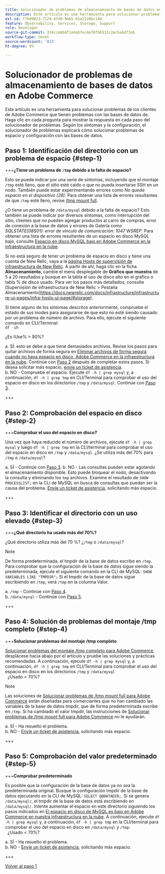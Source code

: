 ```yaml
---
title: Solucionador de problemas de almacenamiento de bases de datos en Adobe Commerce
description: Este artículo es una herramienta para solucionar problemas de los clientes de Adobe Commerce que tienen problemas con las bases de datos de. Haga clic en cada pregunta para mostrar la respuesta en cada paso del solucionador de problemas. Según los síntomas y la configuración, el solucionador de problemas explicará cómo solucionar problemas de espacio y configuración con las bases de datos.
exl-id: f7b09023-7129-4fd0-9bb5-02a2228bc148
feature: Observability, Services, Storage, Support
role: Developer
source-git-commit: 324cce66df1e4ab7ec4ef8fb6512c3acbabdf3ab
workflow-type: tm+mt
source-wordcount: '813'
ht-degree: 0%

---
```


# Solucionador de problemas de almacenamiento de bases de datos en Adobe Commerce

Este artículo es una herramienta para solucionar problemas de los clientes de Adobe Commerce que tienen problemas con las bases de datos de. Haga clic en cada pregunta para mostrar la respuesta en cada paso del solucionador de problemas. Según los síntomas y la configuración, el solucionador de problemas explicará cómo solucionar problemas de espacio y configuración con las bases de datos.

## Paso 1: Identificación del directorio con un problema de espacio {#step-1}

+++**¿Tiene un problema de `/tmp` debido a la falta de espacio?**

Esto se puede indicar por una serie de síntomas, incluyendo que el montaje `/tmp` esté lleno, que el sitio esté caído o que no pueda insertarse SSH en un nodo. También puede estar experimentando errores como _No queda espacio en el dispositivo (28)_. Para obtener una lista de errores resultantes de que `/tmp` esté lleno, revise [/tmp mount full](/help/troubleshooting/miscellaneous/tmp-mount-full.md).

¿O tiene un problema de `/data/mysql` debido a la falta de espacio? Esto también se puede indicar por diversos síntomas, como interrupción del sitio, clientes que no pueden agregar productos al carro de compras, error de conexión a la base de datos y errores de Galería como _SQLSTATE\[08S01\]: error de vínculo de comunicación: 1047 WSREP_. Para obtener una lista de errores resultantes de un espacio en disco MySQL bajo, consulte [Espacio en disco MySQL bajo en Adobe Commerce en la infraestructura en la nube](/help/troubleshooting/database/mysql-disk-space-is-low-on-magento-commerce-cloud.md).

Si no está seguro de tener un problema de espacio en disco y tiene una cuenta de New Relic, vaya a la [página Hosts de supervisión de infraestructura de New Relic](https://docs.newrelic.com/docs/infrastructure/infrastructure-ui-pages/infra-hosts-ui-page/). A partir de ahí, haga clic en la ficha **Almacenamiento**, cambie el menú desplegable de **Gráfico que muestra** de 5 a 20 resultados y busque en la tabla el uso de disco alto en el gráfico o tabla % de disco usado. Para ver los pasos más detallados, consulte [Supervisión de infraestructura de New Relic > Pestaña Almacenamiento]https://docs.newrelic.com/docs/infrastructure/infrastructure-ui-pages/infra-hosts-ui-page/#storage).

Si tiene alguno de los síntomas descritos anteriormente, compruebe el estado de sus inodes para asegurarse de que esto no esté siendo causado por un problema de número de archivo. Para ello, ejecute el siguiente comando en CLI/Terminal:\
`df -ih`

¿Es IUse% > 90%?

a. SÍ: esto se debe a que tiene demasiados archivos. Revise los pasos para quitar archivos de forma segura en [Eliminar archivos de forma segura cuando no haya espacio en disco, Adobe Commerce en la infraestructura en la nube](/help/troubleshooting/miscellaneous/safely-delete-files-when-out-of-disk-space-adobe-commerce-on-our-cloud-architecture.md). Continúe con [Paso 2](#step-2) después de completar estos pasos. Si desea solicitar más espacio, [envíe un ticket de asistencia](/help/help-center-guide/help-center/magento-help-center-user-guide.md#submit-ticket).\
b. NO - Compruebe el espacio. Ejecute `df -h | grep mysql` y, a continuación, `df -h | grep tmp` en CLI/Terminal para comprobar el uso del espacio en disco en los directorios `/tmp` y `/data/mysql`. Continúe con [Paso 3](#step-3).

+++

## Paso 2: Comprobación del espacio en disco {#step-2}

+++**Comprobar el uso del espacio en disco?**

Una vez que haya reducido el número de archivos, ejecute `df -h | grep mysql` y luego `df -h | grep tmp` en la CLI/terminal para comprobar el uso del espacio en disco en `/tmp` y `/data/mysql`. ¿Se utiliza más del 70% para `/tmp` o `/data/mysql`?

a. SÍ - Continúe con [Paso 3](#step-3).
b. NO - Las consultas pueden estar agotando el almacenamiento disponible. Esto puede bloquear el nodo, desactivando la consulta y eliminando los `tmp` archivos. Examine el resultado de `SHOW PROCESSLIST;` en la CLI de MySQL en busca de consultas que puedan ser la causa del problema. [Envíe un ticket de asistencia](/help/help-center-guide/help-center/magento-help-center-user-guide.md#submit-ticket), solicitando más espacio.

+++

## Paso 3: Identificar el directorio con un uso elevado {#step-3}

+++**¿Qué directorio ha usado más del 70%?**

¿Qué directorio utiliza más del 70 %? ¿`/tmp` o `/data/mysql`?

>[!NOTE]
>
>De forma predeterminada, el tmpdir de la base de datos escribe en `/tmp`. Para comprobar que la configuración de la base de datos sigue siendo la predeterminada, ejecute el siguiente comando en la CLI de MySQL: `SHOW VARIABLES LIKE "TMPDIR";` Si el tmpdir de la base de datos sigue escribiendo en `/tmp`, verá `/tmp` en la columna Valor.

a. `/tmp` - Continúe con [Paso 4](#step-4). \
b. `/data/mysql` - Continúe con [Paso 5](#step-5).

+++

## Paso 4: Solución de problemas del montaje /tmp completo {#step-4}

+++**Solucionar problemas del montaje /tmp completo**

[Solucionar problemas del montaje /tmp completo para Adobe Commerce](/help/troubleshooting/miscellaneous/tmp-mount-full.md), desplácese hacia abajo por el artículo y pruebe las soluciones y prácticas recomendadas. A continuación, ejecute `df -h | grep mysql` y, a continuación, `df -h | grep tmp` en CLI/Terminal para comprobar el uso del espacio en disco en los directorios `/tmp` y `/data/mysql`\
  ¿Usado &lt; 70%?

>[!NOTE]
>
>Las soluciones de [Solucionar problemas de /tmp mount full para Adobe Commerce](/help/troubleshooting/miscellaneous/tmp-mount-full.md) están diseñadas para comerciantes que no han cambiado las variables de la base de datos tmpdir, que de forma predeterminada escribe en `/tmp`. Si ha cambiado el valor tmpdir, las instrucciones de [Solucionar problemas de /tmp mount full para Adobe Commerce](/help/troubleshooting/miscellaneous/tmp-mount-full.md) no le ayudarán.

a. SÍ - Ha resuelto el problema. \
b. NO - [Envíe un ticket de asistencia](/help/help-center-guide/help-center/magento-help-center-user-guide.md#submit-ticket), solicitando más espacio.

+++

## Paso 5: Comprobación del valor predeterminado {#step-5}

+++**Comprobar predeterminado**

Es posible que la configuración de la base de datos ya no sea la predeterminada original. Busque la configuración tmpdir de la base de datos ejecutando en la CLI de MySQL: `SELECT @@DATADIR;`. Si se genera `/data/mysql/`, el tmpdir de la base de datos está escribiendo en `/data/mysql/`. Intente aumentar el espacio en este directorio siguiendo los pasos indicados en [El espacio en disco de MySQL es bajo en Adobe Commerce en nuestra infraestructura en la nube](/help/troubleshooting/database/mysql-disk-space-is-low-on-magento-commerce-cloud.md). A continuación, ejecute `df -h | grep mysql` y, a continuación, `df -h | grep tmp` en la CLI/terminal para comprobar el uso del espacio en disco en `/data/mysql` y `/tmp`.\
  ¿Usado &lt; 70%?

a. SÍ - Ha resuelto el problema. \
b. NO - [Envíe un ticket de asistencia](/help/help-center-guide/help-center/magento-help-center-user-guide.md#submit-ticket), solicitando más espacio.

+++

[Volver al paso 1](#step-1)
